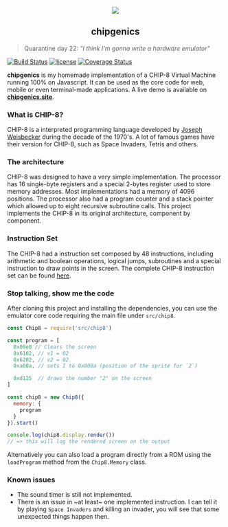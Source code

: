 <p align="center">
<img src="docs/img/readme.png"/>
<h2 align="center">chipgenics</h2>
</p>

> Quarantine day 22: _"I think I'm gonna write a hardware emulator"_

[![Build Status](https://travis-ci.org/adrianovalente/chip8-emulator.svg?branch=master)](https://travis-ci.org/adrianovalente/chip8-emulator)
[![license](https://img.shields.io/badge/licence-MIT-blue)]()
[![Coverage Status](https://coveralls.io/repos/github/adrianovalente/chip8-emulator/badge.svg)](https://coveralls.io/github/adrianovalente/chip8-emulator)

**chipgenics** is my homemade implementation of a CHIP-8 Virtual Machine running 100% on Javascript. It can be used as the core code for web, mobile or even terminal-made applications. A live demo is available on **[chipgenics.site](https://chipgenics.site)**.

### What is CHIP-8?
CHIP-8 is a interpreted programming language developed by [Joseph Weisbecker](https://en.wikipedia.org/wiki/Joseph_Weisbecker) during the decade of the 1970's. A lot of famous games have their version for CHIP-8, such as Space Invaders, Tetris and others.

### The architecture
CHIP-8 was designed to have a very simple implementation. The processor has 16 single-byte registers and a special 2-bytes register used to store memory addresses. Most implementations had a memory of 4096 positions. The processor also had a program counter and a stack pointer which allowed up to eight recursive subroutine calls. This project implements the CHIP-8 in its original architecture, component by component.

### Instruction Set
The CHIP-8 had a instruction set composed by 48 instructions, including arithmetic and boolean operations, logical jumps, subroutines and a special instruction to draw points in the screen. The complete CHIP-8 instruction set can be found [here](http://mattmik.com/files/chip8/mastering/chip8.html).

### Stop talking, show me the code
After cloning this project and installing the dependencies, you can use the emulator core code requiring the main file under `src/chip8`.

``` javascript
const Chip8 = require('src/chip8')

const program = [
  0x00e0 // Clears the screen
  0x6102, // v1 = 02
  0x6202, // v2 = 02
  0xa00a, // sets I to 0x000a (position of the sprite for `2`)

  0xd125  // draws the number "2" on the screen
]

const chip8 = new Chip8({
  memory: {
    program
  }
}).start()

console.log(chip8.display.render())
// => this will log the rendered screen on the output

```

Alternatively you can also load a program directly from a ROM using the `loadProgram` method from the `Chip8.Memory` class.

### Known issues
- The sound timer is still not implemented.
- There is an issue in ~at least~ one implemented instruction. I can tell it by playing `Space Invaders` and killing an invader, you will see that some unexpected things happen then.
